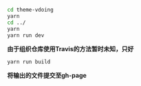 ```bash
cd theme-vdoing
yarn 
cd ../
yarn 
yarn run dev
```

<b>由于组织仓库使用Travis的方法暂时未知，只好</b>

`yarn run build`

**将输出的文件提交至gh-page**